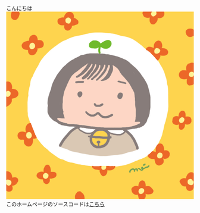 こんにちは
![りんちゃむのアイコン](./rin.jpg)
このホームページのソースコードは[こちら](https://github.com/multi-rincham/GitlearnSamplePage/)